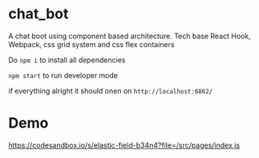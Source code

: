 # chat_bot
A chat boot using component based architecture. Tech base React Hook, Webpack, css grid system and css flex containers

Do `npm i` to install all dependencies 

`npm start` to run developer mode

if everything alright it should onen on `http://localhost:6862/`
# Demo 
https://codesandbox.io/s/elastic-field-b34n4?file=/src/pages/index.js
